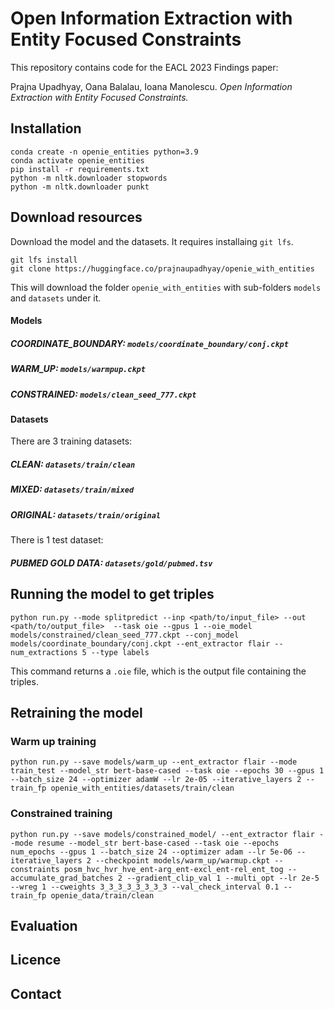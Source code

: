 # Open Information Extraction with Entity Focused Constraints

This repository contains code for the EACL 2023 Findings paper:

Prajna Upadhyay, Oana Balalau, Ioana Manolescu. _Open Information Extraction with Entity Focused Constraints._

## Installation
```
conda create -n openie_entities python=3.9
conda activate openie_entities
pip install -r requirements.txt
python -m nltk.downloader stopwords
python -m nltk.downloader punkt
```

## Download resources

Download the model and the datasets. It requires installaing `git lfs`.

```
git lfs install
git clone https://huggingface.co/prajnaupadhyay/openie_with_entities
```

This will download the folder `openie_with_entities` with sub-folders `models` and `datasets` under it.

#### Models
##### COORDINATE_BOUNDARY: `models/coordinate_boundary/conj.ckpt`
##### WARM_UP: `models/warmpup.ckpt`
##### CONSTRAINED: `models/clean_seed_777.ckpt`


#### Datasets
There are 3 training datasets:

##### CLEAN: `datasets/train/clean`
##### MIXED: `datasets/train/mixed`
##### ORIGINAL: `datasets/train/original`

There is 1 test dataset:

##### PUBMED GOLD DATA: `datasets/gold/pubmed.tsv`



## Running the model to get triples

```
python run.py --mode splitpredict --inp <path/to/input_file> --out <path/to/output_file>  --task oie --gpus 1 --oie_model models/constrained/clean_seed_777.ckpt --conj_model models/coordinate_boundary/conj.ckpt --ent_extractor flair --num_extractions 5 --type labels
```

This command returns a `.oie` file, which is the output file containing the triples.

## Retraining the model

### Warm up training
```
python run.py --save models/warm_up --ent_extractor flair --mode train_test --model_str bert-base-cased --task oie --epochs 30 --gpus 1 --batch_size 24 --optimizer adamW --lr 2e-05 --iterative_layers 2 --train_fp openie_with_entities/datasets/train/clean
```
 

### Constrained training

```
python run.py --save models/constrained_model/ --ent_extractor flair --mode resume --model_str bert-base-cased --task oie --epochs num_epochs --gpus 1 --batch_size 24 --optimizer adam --lr 5e-06 --iterative_layers 2 --checkpoint models/warm_up/warmup.ckpt --constraints posm_hvc_hvr_hve_ent-arg_ent-excl_ent-rel_ent_tog --accumulate_grad_batches 2 --gradient_clip_val 1 --multi_opt --lr 2e-5 --wreg 1 --cweights 3_3_3_3_3_3_3_3 --val_check_interval 0.1 --train_fp openie_data/train/clean
```

## Evaluation
## Licence
## Contact

